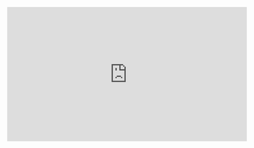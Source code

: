 <iframe width="560" height="315" src="https://www.youtube.com/embed/C4p1SM19MZw?list=PLRdS-n5seLRqszBqVDF342RMlCWgOTm6q" frameborder="0" allowfullscreen></iframe>
